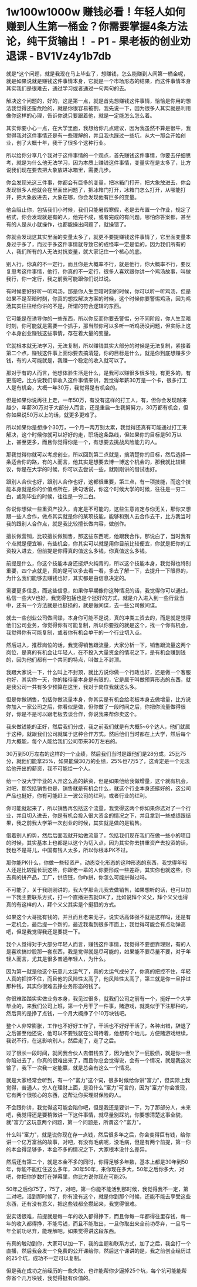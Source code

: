 # 1w100w1000w 赚钱必看！年轻人如何赚到人生第一桶金？你需要掌握4条方法论，纯干货输出！ - P1 - 果老板的创业劝退课 - BV1Vz4y1b7db

就是*这个问题，就是我现在马上毕业了，想赚钱，怎么能赚到人间第一桶金呢，就是如果说就是赚钱这件事情本身，它就是一个市场形态的结果，而这件事情本身其实我们是很难去，通过学习或者通过一句两句的去。

解决这个问题的，好的，这是第一点，就是首先想赚钱这件事情，恰恰是你用的想法我觉得还蛮危险的，就是你很容易被割，我先说一下，因为很多人其实就是利用像你这样的心理，告诉你说只要跟着他，就是一定能怎么怎么着。

其实你要小心一点，在大学里面，我想给你几点建议，因为我虽然不算是很牛，我觉得我对这件事情还是有一些理解的，并且我也踩过一些坑，从大一那会开始创业，创了大概十年，我干了很多个这种行业。

所以给你分享几个我对于这件事情的一个观点，首先赚钱这件事情，你要去仔细思考，就是为什么他无法学习，因为本质上赚钱这件事情，变量实在是太多了，比方说我们现在要去把大象放进冰箱里，需要几步。

你会发现光这三件事，你都会有巨多的变量，把冰箱门打开，把大象放进去，你会发现很多人他就会在里面出问题了，把冰箱门打开，冰箱门怎么打开，从哪能打开，把大象放进去，大象在哪，你会发现他有巨多的变量。

他会阻止你，包括我们小时候，我们只能暑假寒假，老是去布置一个作业，规定了格式，你会发现就是有的人，他完不成，或者完成的有问题，哪怕你答案都，甚至有的人是从小就操作，也都能操出问题了，就操错了。

你就会发现这其实里面的变量太多了，就更不要提赚钱这件事情了，它里面变量本身过于多了，而过于多这件事情就导致它的成怪率一定是低的，因为我们所有的人，我们所有的人无法对抗变量，就大家记住一个核心的底。

别人行，你真的不一定行，而且你是大概率不行，就是他行，你大概率不行，要反复思考这件事情，他行，你真的不一定行，很多人喜欢跟你讲一个鸡汤故事，叫做我行，你一定行，我之前我可能跟你们说过说。

有时候要好好听一听鸡汤，那是你人生至暗时刻的时候，你可以听一听鸡汤，但是如果不是至暗时刻，你真的想找解决方案的时候，这个时候你要警惕鸡汤，因为鸡汤其实往往给你讲的不是，所谓的符合逻辑的东西。

它可能是在诱导你的一些东西，所以你反而你要去警惕，分不同阶段，你人生至暗时刻，你可能就是需要一个抓手，那当然你可以多听一听鸡汤没问题，但实际上这个本身创业赚钱这些事情，存在着大量的变量。

它就根本就无法学习，无法复制，所以赚钱其实大部分的时候是无法复制，紧接着第二个点，赚钱这件事上面你要去搞清楚，你的目标是什么，就是你到底想赚多少钱，有的人可能就是，我赚一个稳定的收入就可以了。

那对于有的人而言，他想体验生活是什么，是我可以赚很多很多钱，有更多的，有更高吧，比方说我们拿收入这件事情来讲，我觉得年薪30万是一个卡，很多打工人是有机会，大概一年30万，我觉得是有机会的。

但是如果你说再往上走，一年50万，有没有这样的打工人，有，但你会发现越来越少，年薪30万对于大部分人而言，还是重启一生我努努力，30万都有机会，但你如果说50万以上的话，就更多更难了。

所以如果你是想挣个30万，一个月一两万别太累，我觉得还真有可能通过打工来解决，这个时候你就可以好好的走，职场这条路线，但如果你的目标是50万以上，甚至更多，而且你觉得你是一个，有想要去挑战风险能力的人。

那我觉得你就可以考虑创业，所以回到第二点就是，搞清楚你的目标，然后选择一条适合你的路，有的人而言，他其实是想要去博一博这个机会的，那我就比较建议，你是在大学的时候，你可以去尝试一些，就刚刚讲的借试也好。

跟别人合伙也好，跟别人合作也好，这都很重要，第三点，有一项技能，而这个技能本身就是你的价值点所在，换句话说，你这个时候大学的时候，往往是一穷二白，或刚毕业的时候，往往是一穷二白。

你说你想做一些重资产投入，肯定是不可能的，这些生意肯定与你无关，那你又想跟一些人合作，做点其实就是你的某项技能，能够和别人去合作去干，比方我当时我的跟别人合作点，就是我比较擅长做内容，做创作。

擅长做营销，比较擅长做销售，那这些东西呢，他跟我合作，那说白了，当时我有个点就是便宜嘛，有些机会，你其实可以就是用你目前比较便宜，你就是把你的工资投入进去，但前提是你得真的值这么多钱，你真值这么多钱。

前提是什么，你这个技能本身还挺炉火纯青的，所以这个技能本身，我觉得也特别重要，四个点就是，真的是可以多去看一看，多去了解一下，去提升一下眼界的，为什么我们能够去赚钱也好，其实都是由信息决定的。

需要更多信息，而这些信息，如果你早期像你这种情况的话，我觉得你可以通过，私信一些大V也好，我觉得包括也是个挺好的方式，就是介入进入到一些行业当中，还有一个方法就是也挺损的，就是做间谍，去一些公司做间谍。

就去一些创业公司做间谍，本身你可能不是说，真的冲类工资去的，而是就是觉得他们公司业务，你觉得你有可能复制，所以你要找的就是这个，找一个你有机会，我觉得你有可能复制，或者你有机会单干的一个行业切入点。

然后进入，推荐岗位的话，我觉得销售跟流量，大家分析一下，销售跟流量这两个岗位，是真的有机会让年轻人，在不投入大量资金的情况之下，是有机会赚到钱的，因为他们都有一个共同的特点，叫做上不封顶。

我跟大家说一下，什么叫上不封顶，就比方说你做一个行政也好，还是做一个客服也好，其实你一天，你的接待量本身是有限的，它是属于叫做预算形态的东西，就是我公司一共有多少预算在这里，我对于岗位我就这么多。

但是你做销售，包括你做流量本身，你其实是有机会给老板本身去做增量，比方说你加入一家公司之后，你看似是做，但你做了一段时间之后，你把你流量做得很好，你是不是可以跟老板去谈合作，你说我来帮你卖这个。

我来做钱能的正好，然后我们分成，我之前我们就是有大概5~6个达人，他们就属于这种，就跟我们公司就属于这种合作方式，然后他们当时都在上大学，然后每个月大概能，每个人能给我们公司带来30万左右的。

30万到50万左右的这样的一个业绩，然后我们当时是跟他们是28分成，25比75分，就他们能拿25%，如果能做30万的业绩，25%也7万5了，这肯定是一个无法给他开出的薪资，我不可能给一个人。

给一个没大学毕业的人开这么高的薪资，但是如果他给我做增量，这个就有机会，对吧，那包括销售也是，销售就是有机会什么，就这个行业本身还挺好的，这公司产品也挺好，你有可能赶上一波公司的红利，或者行业的红利。

你可能就起来了，所以销售再包括这个流量，我觉得这两个你如果你选对了一个行业，并且切入进去，你是有机会投入很大资金的情况之下，并且拿到一些成绩跟结果，我之前我大学第一次创业的时候，其实就是做的是销售。

借着别人的势，然后后面我就开始做流量了，包括我们现在我们在做一些小的项目的时候，其实基本上也都是以这个为切入点，因为其实你去拼重资产去投资的话，我也不是哥儿，中国有钱人太多，所以你根本PK不过。

那你能PK什么，你做一些轻资产，动态变化形态的这种形态的东西，我觉得年轻人还是比较擅长玩这些，你跟老一辈的人你要形成一些差距，其实你也就这些，你去真的拼产品，工厂，供应链，你咋拼，你怎么可能拼得过吗。

不可能了，关于我刚刚讲的，我大学那会儿我去做销售，如果想听的话，也可以加一下我主要联系方式，打一个直播进去就OK了，比如说拜个义父，拜个义父也得真的有这样的人，拜个义父其实是个挺狠的方式。

如果这个大哥挺有钱的，并且而且老来无子，说实话高体强不就是这样吗，还是有一定机会，最后提一个新的，最近我看到很多市面上，我觉得可能会有点动弹高吧，但是我觉得我还是要提一下。

我个人觉得对于大部分年轻人而言，赚钱这件事情，我觉得不要想靠理财，有的人是喜欢搞炒股那一套东西，我是觉得就是尽可能的，如果能不要尽量不要，对于年轻人而言，尤其是很多普通年轻人，为什么。

因为第一就是他这个玩意儿太运气了，真的太运气成分了，你真的把控不住，年轻人真的把控不住，而且他的风险性太高了，他风险性太高了，第三就是你一旦挣过那种钱，其实你很难去挣业务形态的钱了。

你很难踏踏实实做业务本身，我见过很多，就我们公司之前有一个，挺好一个大学毕业的，来我们公司上班，第一个月干了一件事，赌游戏，就类似于下注那种的，然后真的是挣了点钱，一个月大概挣了个10万块钱吧。

整个人非常膨胀，工作也不好好工作了，干活也不好好干活了，各种出错，辞退了之后甚至他还说，他可以不要钱就在公司待着，他想有个地儿，方便赌游戏继续，我说不行，在这影响别人，然后走了，走了之后。

过了很长一段时间，就问我合伙人去借钱去了，因为他欠了一屁股债，就是你一旦你陷进去了，你真的很难出来了，而且你总会觉得说，会有一个情况，就是我这次输了，我下一次我一定能赢，就是总会有这么一个情况。

就是大家经常会听到，有一个"富力"这个词，很多时候给你讲"富力"，但实际上我觉得，普通人，穷人在理财上面，是没什么"富力"可言的，因为"富力"你会发现，它有两个很核心的东西，这帮让你买理财保险的人。

不会跟你讲，我觉得这可能会陷你吧，但是我还是要讲一下，为了那部分人，未来吧，我觉得还是要稍微讲一下这件事情，就尽量别踩坑，你要想清楚这事全貌，就"富力"这玩意两个问题，第一个问题是，所谓这个"富力"。

什么叫"富力"，就是说你现在存一点钱，然后很多年之后，你会变得巨有钱，给你讲一个亿万富翁的故事，对吧，有没有毛病呢，没毛病，但是有两个前提，第一你的本金得足够多，本金不多的情况之下，大家根本没什么差异。

然后还有第二个，就是本金不多的同时，你得足够多年数，基本上都是30年到50年，你能不能扛住这么多年，30年50年，来你现在多大，50年之后你多大，对吧，你把你岁数打在弹幕里，你比方说你现在可能25。

50年之后你75了，75了，对吧，第一你能不能活到那时候，我觉得我不一定，第二对吧，活到那时候了，你有没有这个，就是你到那个时候，还能不能去享受这些东西，还有没有意义，把这些钱都全攒起来，我觉得很难。

说实话很难，前提就是每一年的收入都得挣下，而且你每一年都得往里存钱，每一年的收入都得挣，不能亏钱，而且不能取出，一旦你取出来全前功尽弃，一旦亏一年全前功尽弃，能理解吧，如果觉得讲这段东西。

有真的触动到你，大家可以加一下，我的主题和联系方式，加了之后，我会打一个直播，然后我会发一个免费的公开课给你，然后这个课讲的是，我之前创业经历过的25个坑，成功不一定可以复制。

但是我在成功之前经历的一些失败，也许能帮你少逼掉25个坑，每个坑可能能帮你省个几万块钱，我觉得挺有价值的。

